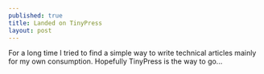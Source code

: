 ```yaml
---
published: true
title: Landed on TinyPress
layout: post
---
```

For a long time I tried to find a simple way to write technical articles mainly for my own consumption. Hopefully TinyPress is the way to go...
